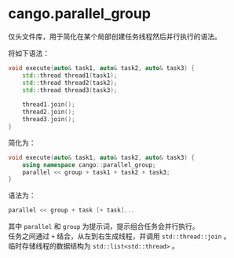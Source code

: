 # cango.parallel_group

仅头文件库，用于简化在某个局部创建任务线程然后并行执行的语法。

将如下语法：

```c++
void execute(auto& task1, auto& task2, auto& task3) {
    std::thread thread1(task1);
    std::thread thread2(task2);
    std::thread thread3(task3);
    
    thread1.join();
    thread2.join();
    thread3.join();
}
```

简化为：

```c++
void execute(auto& task1, auto& task2, auto& task3) {
    using namespace cango::parallel_group;
    parallel << group + task1 + task2 + task3;
}
```

语法为：

```c++
parallel << group + task [+ task]...
```

其中 `parallel` 和 `group` 为提示词，提示组合任务会并行执行。  
任务之间通过 `+` 结合，从左到右生成线程，并调用 `std::thread::join` 。  
临时存储线程的数据结构为 `std::list<std::thread>` 。  

